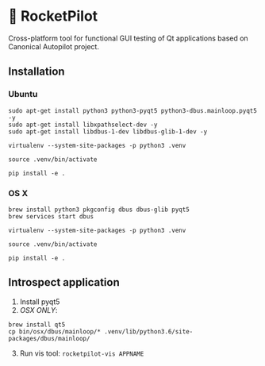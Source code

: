 # 🚀 RocketPilot

Cross-platform tool for functional GUI testing of Qt applications based on Canonical Autopilot project.

## Installation

### Ubuntu
```
sudo apt-get install python3 python3-pyqt5 python3-dbus.mainloop.pyqt5 -y
sudo apt-get install libxpathselect-dev -y
sudo apt-get install libdbus-1-dev libdbus-glib-1-dev -y

virtualenv --system-site-packages -p python3 .venv

source .venv/bin/activate

pip install -e . 
```
### OS X

```
brew install python3 pkgconfig dbus dbus-glib pyqt5
brew services start dbus

virtualenv --system-site-packages -p python3 .venv

source .venv/bin/activate

pip install -e . 
```

## Introspect application
1. Install pyqt5
2. *OSX ONLY*: 
```
brew install qt5
cp bin/osx/dbus/mainloop/* .venv/lib/python3.6/site-packages/dbus/mainloop/
```
3. Run vis tool: `rocketpilot-vis APPNAME`
